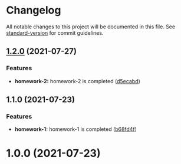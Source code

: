# Changelog

All notable changes to this project will be documented in this file. See [standard-version](https://github.com/conventional-changelog/standard-version) for commit guidelines.

## [1.2.0](https://github.com/blue-sky-12138/WE-Java/compare/v1.1.0...v1.2.0) (2021-07-27)


### Features

* **homework-2:** homework-2 is completed ([d5ecabd](https://github.com/blue-sky-12138/WE-Java/commit/d5ecabdbf4dbfdf97e780acb15be05383353184b))

## 1.1.0 (2021-07-23)


### Features

* **homework-1:** homework-1 is completed ([b68fd4f](https://github.com/blue-sky-12138/WE-Java/commit/b68fd4ff6c33decf1218718484c9ce7e5b6fad8b))

# 1.0.0 (2021-07-23)
